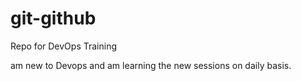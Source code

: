 # git-github
Repo for DevOps Training



am new to Devops and am learning the new sessions on daily basis.

